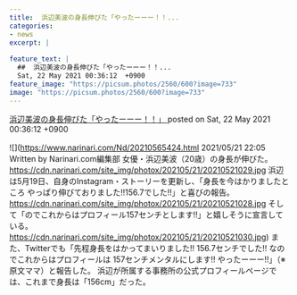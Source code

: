 ```yaml
---
title:  浜辺美波の身長伸びた「やったーーー！！...
categories:
- news
excerpt: |
  
feature_text: |
  ##  浜辺美波の身長伸びた「やったーーー！！...
  Sat, 22 May 2021 00:36:12  +0900
feature_image: "https://picsum.photos/2560/600?image=733"
image: "https://picsum.photos/2560/600?image=733"
---
```


[ 浜辺美波の身長伸びた「やったーーー！！」  ](https://rosie.5ch.net/test/read.cgi/editorialplus/1621611372/)
posted on Sat, 22 May 2021 00:36:12  +0900

<!--more-->

![](https://www.narinari.com/Nd/20210565424.html 2021/05/21 22:05　Written by Narinari.com編集部 女優・浜辺美波（20歳）の身長が伸びた。　　 https://cdn.narinari.com/site_img/photox/202105/21/20210521029.jpg 浜辺は5月19日、自身のInstagram・ストーリーを更新し、「身長を今はかりましたところ やっぱり伸びておりました!!156.7でした!!」と喜びの報告。 https://cdn.narinari.com/site_img/photox/202105/21/20210521028.jpg そして「のでこれからはプロフィール157センチとします!!」と嬉しそうに宣言している。 https://cdn.narinari.com/site_img/photox/202105/21/20210521030.jpg) また、Twitterでも「先程身長をはかってまいりました!! 156.7センチでした!! なのでこれからはプロフィールは 157センチメンタルにします!! やったーーー!!」（※原文ママ）と報告した。 浜辺が所属する事務所の公式プロフィールページでは、これまで身長は「156cm」だった。
